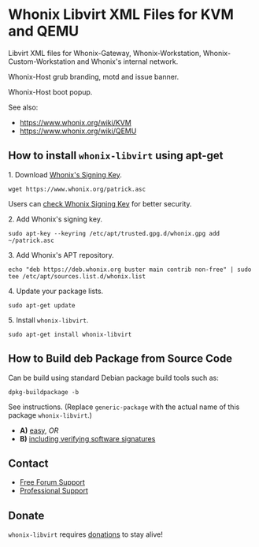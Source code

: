 # Whonix Libvirt XML Files for KVM and QEMU #

Libvirt XML files for Whonix-Gateway, Whonix-Workstation,
Whonix-Custom-Workstation and Whonix's internal network.

Whonix-Host grub branding, motd and issue banner.

Whonix-Host boot popup.

See also:
- https://www.whonix.org/wiki/KVM
- https://www.whonix.org/wiki/QEMU
## How to install `whonix-libvirt` using apt-get ##

1\. Download [Whonix's Signing Key]().

```
wget https://www.whonix.org/patrick.asc
```

Users can [check Whonix Signing Key](https://www.whonix.org/wiki/Whonix_Signing_Key) for better security.

2\. Add Whonix's signing key.

```
sudo apt-key --keyring /etc/apt/trusted.gpg.d/whonix.gpg add ~/patrick.asc
```

3\. Add Whonix's APT repository.

```
echo "deb https://deb.whonix.org buster main contrib non-free" | sudo tee /etc/apt/sources.list.d/whonix.list
```

4\. Update your package lists.

```
sudo apt-get update
```

5\. Install `whonix-libvirt`.

```
sudo apt-get install whonix-libvirt
```

## How to Build deb Package from Source Code ##

Can be build using standard Debian package build tools such as:

```
dpkg-buildpackage -b
```

See instructions. (Replace `generic-package` with the actual name of this package `whonix-libvirt`.)

* **A)** [easy](https://www.whonix.org/wiki/Dev/Build_Documentation/generic-package/easy), _OR_
* **B)** [including verifying software signatures](https://www.whonix.org/wiki/Dev/Build_Documentation/generic-package)

## Contact ##

* [Free Forum Support](https://forums.whonix.org)
* [Professional Support](https://www.whonix.org/wiki/Professional_Support)

## Donate ##

`whonix-libvirt` requires [donations](https://www.whonix.org/wiki/Donate) to stay alive!
